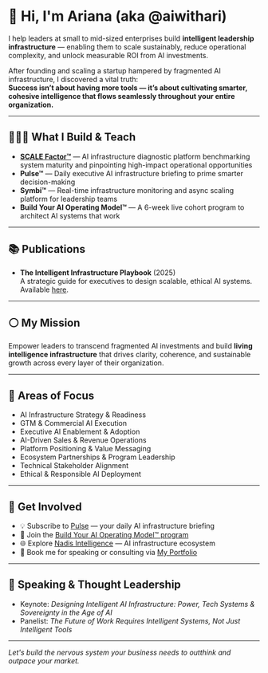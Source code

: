 # 👋 Hi, I'm Ariana (aka @aiwithari)

I help leaders at small to mid-sized enterprises build **intelligent leadership infrastructure** — enabling them to scale sustainably, reduce operational complexity, and unlock measurable ROI from AI investments.

After founding and scaling a startup hampered by fragmented AI infrastructure, I discovered a vital truth:  
**Success isn’t about having more tools — it’s about cultivating smarter, cohesive intelligence that flows seamlessly throughout your entire organization.**

---

## 👩🏽‍💻 What I Build & Teach

- [**SCALE Factor™**](https://scalefactor.nadis.ai) — AI infrastructure diagnostic platform benchmarking system maturity and pinpointing high-impact operational opportunities  
- **Pulse™** — Daily executive AI infrastructure briefing to prime smarter decision-making  
- **Symbi™** — Real-time infrastructure monitoring and async scaling platform for leadership teams  
- **Build Your AI Operating Model™** — A 6-week live cohort program to architect AI systems that work

---

## 📚 Publications

- **The Intelligent Infrastructure Playbook** (2025)  
A strategic guide for executives to design scalable, ethical AI systems. Available [here](https://aiwithari.gitbook.io/intelligent-infrastructure/).

---

## ⚪️ My Mission

Empower leaders to transcend fragmented AI investments and build **living intelligence infrastructure** that drives clarity, coherence, and sustainable growth across every layer of their organization.

---

## 🎯 Areas of Focus

- AI Infrastructure Strategy & Readiness  
- GTM & Commercial AI Execution  
- Executive AI Enablement & Adoption  
- AI-Driven Sales & Revenue Operations  
- Platform Positioning & Value Messaging  
- Ecosystem Partnerships & Program Leadership  
- Technical Stakeholder Alignment  
- Ethical & Responsible AI Deployment  

---

## 🔗 Get Involved

- 💡 Subscribe to [Pulse](https://pulse.nadis.ai) — your daily AI infrastructure briefing  
- 🚀 Join the [Build Your AI Operating Model™ program](https://accelerator.nadis.ai)  
- 🌐 Explore [Nadis Intelligence](https://www.nadis.ai) — AI infrastructure ecosystem  
- 📍 Book me for speaking or consulting via [My Portfolio](https://www.ariabramson.com)  

---

## 🎤 Speaking & Thought Leadership

- Keynote: *Designing Intelligent AI Infrastructure: Power, Tech Systems & Sovereignty in the Age of AI*  
- Panelist: *The Future of Work Requires Intelligent Systems, Not Just Intelligent Tools*

---

*Let's build the nervous system your business needs to outthink and outpace your market.*
